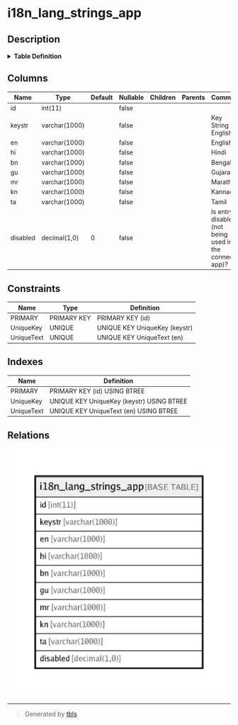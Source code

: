 # i18n_lang_strings_app

## Description

<details>
<summary><strong>Table Definition</strong></summary>

```sql
CREATE TABLE `i18n_lang_strings_app` (
  `id` int(11) NOT NULL AUTO_INCREMENT,
  `keystr` varchar(1000) CHARACTER SET utf8 COLLATE utf8_general_ci NOT NULL COMMENT 'Key String in English',
  `en` varchar(1000) CHARACTER SET utf8 COLLATE utf8_general_ci NOT NULL COMMENT 'English',
  `hi` varchar(1000) CHARACTER SET utf8 COLLATE utf8_unicode_ci NOT NULL DEFAULT '' COMMENT 'Hindi',
  `bn` varchar(1000) CHARACTER SET utf8 COLLATE utf8_unicode_ci NOT NULL DEFAULT '' COMMENT 'Bengali',
  `gu` varchar(1000) CHARACTER SET utf8 COLLATE utf8_unicode_ci NOT NULL DEFAULT '' COMMENT 'Gujarati',
  `mr` varchar(1000) CHARACTER SET utf8 COLLATE utf8_unicode_ci NOT NULL DEFAULT '' COMMENT 'Marathi',
  `kn` varchar(1000) CHARACTER SET utf8 COLLATE utf8_unicode_ci NOT NULL DEFAULT '' COMMENT 'Kannada',
  `ta` varchar(1000) CHARACTER SET utf8 COLLATE utf8_unicode_ci NOT NULL DEFAULT '' COMMENT 'Tamil',
  `disabled` decimal(1,0) NOT NULL DEFAULT '0' COMMENT 'Is entry disabled (not being used in the connect app)?',
  PRIMARY KEY (`id`),
  UNIQUE KEY `UniqueKey` (`keystr`),
  UNIQUE KEY `UniqueText` (`en`)
) ENGINE=InnoDB AUTO_INCREMENT=179 DEFAULT CHARSET=utf8 COLLATE=utf8_unicode_ci
```

</details>

## Columns

| Name | Type | Default | Nullable | Children | Parents | Comment |
| ---- | ---- | ------- | -------- | -------- | ------- | ------- |
| id | int(11) |  | false |  |  |  |
| keystr | varchar(1000) |  | false |  |  | Key String in English |
| en | varchar(1000) |  | false |  |  | English |
| hi | varchar(1000) |  | false |  |  | Hindi |
| bn | varchar(1000) |  | false |  |  | Bengali |
| gu | varchar(1000) |  | false |  |  | Gujarati |
| mr | varchar(1000) |  | false |  |  | Marathi |
| kn | varchar(1000) |  | false |  |  | Kannada |
| ta | varchar(1000) |  | false |  |  | Tamil |
| disabled | decimal(1,0) | 0 | false |  |  | Is entry disabled (not being used in the connect app)? |

## Constraints

| Name | Type | Definition |
| ---- | ---- | ---------- |
| PRIMARY | PRIMARY KEY | PRIMARY KEY (id) |
| UniqueKey | UNIQUE | UNIQUE KEY UniqueKey (keystr) |
| UniqueText | UNIQUE | UNIQUE KEY UniqueText (en) |

## Indexes

| Name | Definition |
| ---- | ---------- |
| PRIMARY | PRIMARY KEY (id) USING BTREE |
| UniqueKey | UNIQUE KEY UniqueKey (keystr) USING BTREE |
| UniqueText | UNIQUE KEY UniqueText (en) USING BTREE |

## Relations

![er](i18n_lang_strings_app.png)

---

> Generated by [tbls](https://github.com/k1LoW/tbls)
